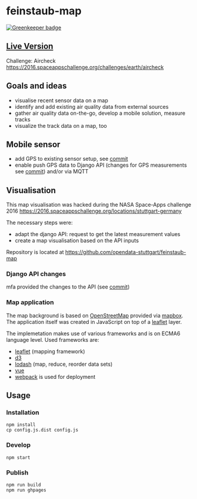 # feinstaub-map

[![Greenkeeper badge](https://badges.greenkeeper.io/CodeForAfrica/sensors.AFRICA-AQ-map.svg)](https://greenkeeper.io/)

## [Live Version](http://opendata-stuttgart.github.io/feinstaub-map/)

Challenge: Aircheck 
https://2016.spaceappschallenge.org/challenges/earth/aircheck

## Goals and ideas

* visualise recent sensor data on a map
* identify and add existing air quality data from external sources
* gather air quality data on-the-go, develop a mobile solution, measure tracks
* visualize the track data on a map, too

## Mobile sensor

* add GPS to existing sensor setup, see [commit](https://github.com/opendata-stuttgart/sensors-software/commit/58ff3fc409eb353f7f1e25051d55f153be9601b7)
* enable push GPS data to Django API (changes for GPS measurements see [commit](https://github.com/opendata-stuttgart/feinstaub-api/commit/6b0a1d20685b5e9dd3dcb351e9b0b8860465e8df)) and/or via MQTT



## Visualisation

This map visualisation was hacked during the NASA Space-Apps challenge 2016
https://2016.spaceappschallenge.org/locations/stuttgart-germany

The necessary steps were:

* adapt the django API: request to get the latest measurement values
* create a map visualisation based on the API inputs

Repository is located at <https://github.com/opendata-stuttgart/feinstaub-map>

### Django API changes

mfa provided the changes to the API (see [commit](https://github.com/opendata-stuttgart/feinstaub-api/commit/3ebbce1b70d6454ff1371112fe14385c3d475b4b))

### Map application

The map background is based on [OpenStreetMap](http://openstreetmap.org/) provided via [mapbox](https://www.mapbox.com/).
The application itself was created in JavaScript on top of a [leaflet](http://leafletjs.com/) layer.

The implemetation makes use of various frameworks and is on ECMA6 language level.
Used frameworks are:

* [leaflet](http://leafletjs.com/) (mapping framework)
* [d3](https://d3js.org/)
* [lodash](https://lodash.com/) (map, reduce, reorder data sets)
* [vue](http://vuejs.org/)
* [webpack](https://webpack.github.io/) is used for deployment
## Usage

### Installation

```
npm install
cp config.js.dist config.js
```

### Develop

```
npm start
```

### Publish

```
npm run build
npm run ghpages
```
